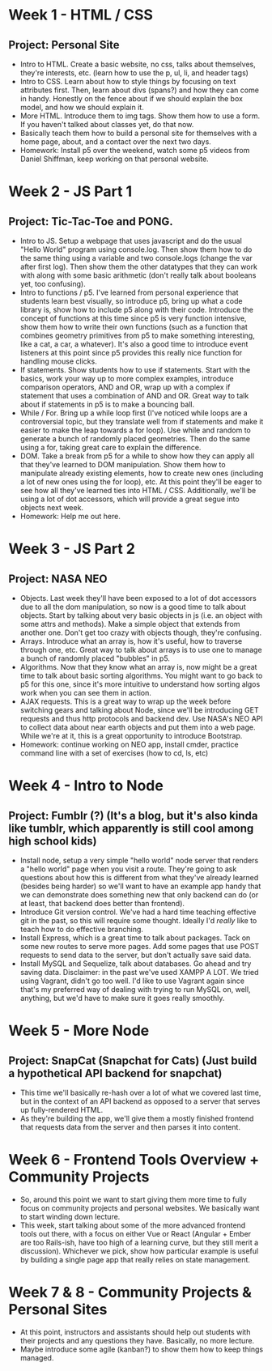 # Week 1 - HTML / CSS
## Project: Personal Site
* Intro to HTML.  Create a basic website, no css, talks about themselves, they're interests, etc.  (learn how to use the p, ul, li, and header tags)
* Intro to CSS.  Learn about how to style things by focusing on text attributes first.  Then, learn about divs (spans?) and how they can come in handy.  Honestly on the fence about if we should explain the box model, and how we should explain it.
* More HTML.  Introduce them to img tags.  Show them how to use a form.  If you haven't talked about classes yet, do that now.
* Basically teach them how to build a personal site for themselves with a home page, about, and a contact over the next two days.
* Homework: Install p5 over the weekend, watch some p5 videos from Daniel Shiffman, keep working on that personal website.

# Week 2 - JS Part 1
## Project: Tic-Tac-Toe and PONG.
* Intro to JS.  Setup a webpage that uses javascript and do the usual "Hello World" program using console.log.  Then show them how to do the same thing using a variable and two console.logs (change the var after first log).  Then show them the other datatypes that they can work with along with some basic arithmetic (don't really talk about booleans yet, too confusing).
* Intro to functions / p5.  I've learned from personal experience that students learn best visually, so introduce p5, bring up what a code library is, show how to include p5 along with their code.  Introduce the concept of functions at this time since p5 is very function intensive, show them how to write their own functions (such as a function that combines geometry primitives from p5 to make something interesting, like a cat, a car, a whatever).  It's also a good time to introduce event listeners at this point since p5 provides this really nice function for handling mouse clicks.
* If statements.  Show students how to use if statements.  Start with the basics, work your way up to more complex examples, introduce comparison operators, AND and OR, wrap up with a complex if statement that uses a combination of AND and OR.  Great way to talk about if statements in p5 is to make a bouncing ball.
* While / For.  Bring up a while loop first (I've noticed while loops are a controversial topic, but they translate well from if statements and make it easier to make the leap towards a for loop).  Use while and random to generate a bunch of randomly placed geometries.  Then do the same using a for, taking great care to explain the difference.
* DOM.  Take a break from p5 for a while to show how they can apply all that they've learned to DOM manipulation.  Show them how to manipulate already existing elements, how to create new ones (including a lot of new ones using the for loop), etc.  At this point they'll be eager to see how all they've learned ties into HTML / CSS.  Additionally, we'll be using a lot of dot accessors, which will provide a great segue into objects next week.
* Homework: Help me out here.

# Week 3 - JS Part 2
## Project: NASA NEO
* Objects.  Last week they'll have been exposed to a lot of dot accessors due to all the dom manipulation, so now is a good time to talk about objects.  Start by talking about very basic objects in js (i.e. an object with some attrs and methods).  Make a simple object that extends from another one.  Don't get too crazy with objects though, they're confusing.
* Arrays.  Introduce what an array is, how it's useful, how to traverse through one, etc.  Great way to talk about arrays is to use one to manage a bunch of randomly placed "bubbles" in p5.
* Algorithms.  Now that they know what an array is, now might be a great time to talk about basic sorting algorithms.  You might want to go back to p5 for this one, since it's more intuitive to understand how sorting algos work when you can see them in action.
* AJAX requests. This is a great way to wrap up the week before switching gears and talking about Node, since we'll be introducing GET requests and thus http protocols and backend dev.  Use NASA's NEO API to collect data about near earth objects and put them into a web page.  While we're at it, this is a great opportunity to introduce Bootstrap.
* Homework: continue working on NEO app, install cmder, practice command line with a set of exercises (how to cd, ls, etc)

# Week 4 - Intro to Node
## Project: Fumblr (?) (It's a blog, but it's also kinda like tumblr, which apparently is still cool among high school kids)
* Install node, setup a very simple "hello world" node server that renders a "hello world" page when you visit a route.  They're going to ask questions about how this is different from what they've already learned (besides being harder) so we'll want to have an example app handy that we can demonstrate does something new that only backend can do (or at least, that backend does better than frontend).
* Introduce Git version control.  We've had a hard time teaching effective git in the past, so this will require some thought.  Ideally I'd *really* like to teach how to do effective branching.
* Install Express, which is a great time to talk about packages. Tack on some new routes to serve more pages.  Add some pages that use POST requests to send data to the server, but don't actually save said data.
* Install MySQL and Sequelize, talk about databases.  Go ahead and try saving data.  Disclaimer: in the past we've used XAMPP A LOT.  We tried using Vagrant, didn't go too well.  I'd like to use Vagrant again since that's my preferred way of dealing with trying to run MySQL on, well, anything, but we'd have to make sure it goes really smoothly.

# Week 5 - More Node
## Project: SnapCat (Snapchat for Cats) (Just build a hypothetical API backend for snapchat)
* This time we'll basically re-hash over a lot of what we covered last time, but in the context of an API backend as opposed to a server that serves up fully-rendered HTML.
* As they're building the app, we'll give them a mostly finished frontend that requests data from the server and then parses it into content.

# Week 6 - Frontend Tools Overview + Community Projects
* So, around this point we want to start giving them more time to fully focus on community projects and personal websites.  We basically want to start winding down lecture.
* This week, start talking about some of the more advanced frontend tools out there, with a focus on either Vue or React (Angular + Ember are too Rails-ish, have too high of a learning curve, but they still merit a discussion).
Whichever we pick, show how particular example is useful by building a single page app that really relies on state management.

# Week 7 & 8 - Community Projects & Personal Sites
* At this point, instructors and assistants should help out students with their projects and any questions they have.  Basically, no more lecture.
* Maybe introduce some agile (kanban?) to show them how to keep things managed.
